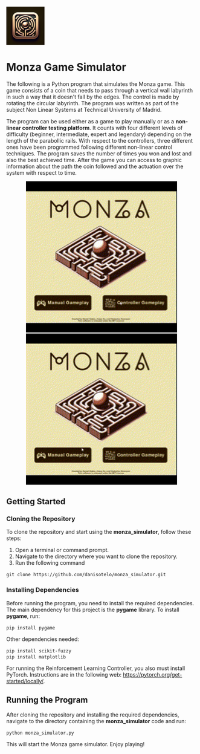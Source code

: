 <p align="left">
  <img src="https://github.com/danisotelo/monza_simulator/blob/master/img/icon.png" alt="Image Description" width="20%">
</p>

# Monza Game Simulator

The following is a Python program that simulates the Monza game. This game consists of a coin that needs to pass through a vertical wall labyrinth in such a way that it doesn't fall by the edges. The control is made by rotating the circular labyrinth. The program was written as part of the subject Non Linear Systems at Technical University of Madrid.

The program can be used either as a game to play manually or as a **non-linear controller testing platform**. It counts with four different levels of difficulty (beginner, intermediate, expert and legendary) depending on the length of the parabollic rails. With respect to the controllers, three different ones have been programmed following different non-linear control techniques. The program saves the number of times you won and lost and also the best achieved time. After the game you can access to graphic information about the path the coin followed and the actuation over the system with respect to time.

<p align="center">
  <img src="https://github.com/danisotelo/monza_simulator/blob/master/img/gif_1.gif" width="400" />
  <img src="https://github.com/danisotelo/monza_simulator/blob/master/img/gif_2.gif" width="400" />
</p>

## Getting Started
### Cloning the Repository
To clone the repository and start using the **monza_simulator**, follow these steps:

1. Open a terminal or command prompt.
2. Navigate to the directory where you want to clone the repository.
3. Run the following command

```
git clone https://github.com/danisotelo/monza_simulator.git
```
### Installing Dependencies
Before running the program, you need to install the required dependencies. The main dependency for this project is the **pygame** library. To install **pygame**, run:
```
pip install pygame
```

Other dependencies needed:
```
pip install scikit-fuzzy
pip install matplotlib
```

For running the Reinforcement Learning Controller, you also must install PyTorch. Instructions are in the following web:
https://pytorch.org/get-started/locally/.

## Running the Program
After cloning the repository and installing the required dependencies, navigate to the directory containing the **monza_simulator** code and run:
```
python monza_simulator.py
```
This will start the Monza game simulator. Enjoy playing!


